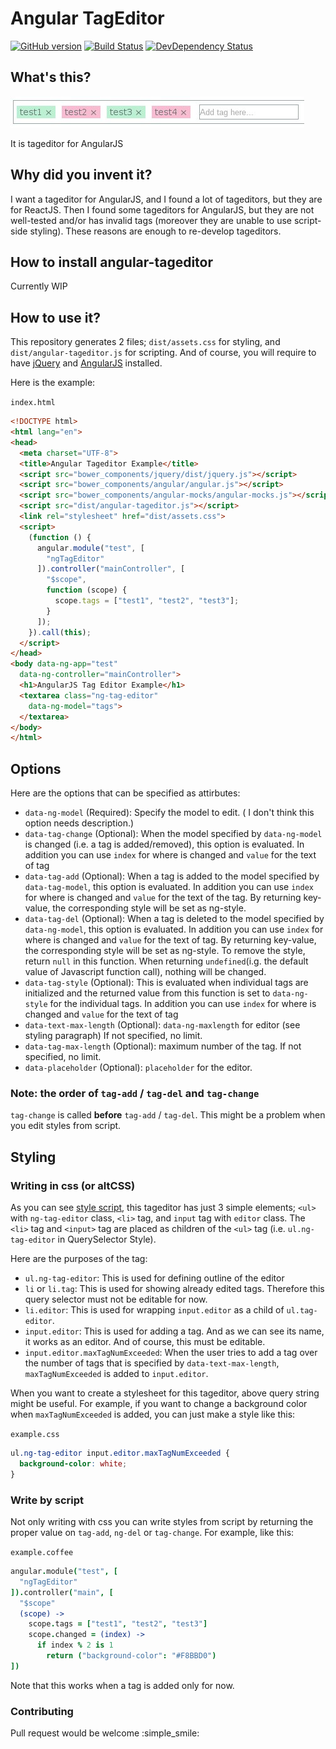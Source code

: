 # Angular TagEditor

[![GitHub version][versionImage]][repository]
[![Build Status][buildBadge]][travis]
[![DevDependency Status][devDependencyBadge]][devDependencyStatus]

[versionImage]: https://badge.fury.io/gh/Forumouth%2Fangular-tageditor.svg
[repository]: https://badge.fury.io/gh/Forumouth%2Fangular-tageditor
[buildBadge]: https://travis-ci.org/Forumouth/angular-tageditor.svg?branch=master
[travis]: https://travis-ci.org/Forumouth/angular-tageditor
[devDependencyBadge]: https://david-dm.org/Forumouth/angular-tageditor/dev-status.svg
[devDependencyStatus]: https://david-dm.org/Forumouth/angular-tageditor

## What's this?

![TagEditor Image](./docs/assets/tageditor.jpg)

It is tageditor for AngularJS

## Why did you invent it?

I want a tageditor for AngularJS, and I found a lot of tageditors,
but they are for ReactJS. Then I found some tageditors for AngularJS,
but they are not well-tested and/or has invalid tags (moreover they are unable
to use script-side styling). These reasons are enough to re-develop tageditors.

## How to install angular-tageditor

Currently WIP

## How to use it?

This repository generates 2 files; `dist/assets.css` for styling, and
`dist/angular-tageditor.js` for scripting. And of course, you will require
to have [jQuery](https://jquery.com/) and
[AngularJS](https://angularjs.org/) installed.

Here is the example:

`index.html`
```html
<!DOCTYPE html>
<html lang="en">
<head>
  <meta charset="UTF-8">
  <title>Angular Tageditor Example</title>
  <script src="bower_components/jquery/dist/jquery.js"></script>
  <script src="bower_components/angular/angular.js"></script>
  <script src="bower_components/angular-mocks/angular-mocks.js"></script>
  <script src="dist/angular-tageditor.js"></script>
  <link rel="stylesheet" href="dist/assets.css">
  <script>
    (function () {
      angular.module("test", [
        "ngTagEditor"
      ]).controller("mainController", [
        "$scope",
        function (scope) {
          scope.tags = ["test1", "test2", "test3"];
        }
      ]);
    }).call(this);
  </script>
</head>
<body data-ng-app="test"
  data-ng-controller="mainController">
  <h1>AngularJS Tag Editor Example</h1>
  <textarea class="ng-tag-editor"
    data-ng-model="tags">
  </textarea>
</body>
</html>
```

## Options

Here are the options that can be specified as attirbutes:

* `data-ng-model` (Required): Specify the model to edit. (
  I don't think this option needs description.)
* `data-tag-change` (Optional): When the model specified by `data-ng-model` is
  changed (i.e. a tag is added/removed), this option is evaluated.
  In addition you can use `index` for where is changed and `value` for
  the text of tag
* `data-tag-add` (Optional): When a tag is added to the model specified by
  `data-tag-model`, this option is evaluated.
  In addition you can use `index` for where is changed and `value` for
  the text of the tag. By returning key-value, the corresponding style will be
  set as ng-style.
* `data-tag-del` (Optional): When a tag is deleted to the model specified by
  `data-ng-model`, this option is evaluated.
  In addition you can use `index` for where is changed and `value` for
  the text of tag. By returning key-value, the corresponding style will be
  set as ng-style. To remove the style, return `null` in this function. When
  returning `undefined`(i.g. the default value of Javascript function call),
  nothing will be changed.
* `data-tag-style` (Optional): This is evaluated when individual tags are
  initialized and the returned value from this function is set to
  `data-ng-style` for the individual tags.
  In addition you can use `index` for where is changed and `value` for
  the text of tag
* `data-text-max-length` (Optional): `data-ng-maxlength` for editor
  (see styling paragraph) If not specified, no limit.
* `data-tag-max-length` (Optional): maximum number of the tag.
  If not specified, no limit.
* `data-placeholder` (Optional): `placeholder` for the editor.

### Note: the order of `tag-add` / `tag-del` and `tag-change`

`tag-change` is called **before** `tag-add` / `tag-del`. This might be a
problem when you edit styles from script.

## Styling

### Writing in css (or altCSS)

As you can see [style script](./src/main.less), this tageditor has just 3
simple elements; `<ul>` with `ng-tag-editor` class, `<li>` tag, and `input`
tag with `editor` class. The `<li>` tag and `<input>` tag are placed as
children of the `<ul>` tag (i.e. `ul.ng-tag-editor` in QuerySelector Style).

Here are the purposes of the tag:

* `ul.ng-tag-editor`: This is used for defining outline of the editor
* `li` or `li.tag`: This is used for showing already edited tags.
  Therefore this query selector must not be editable for now.
* `li.editor`: This is used for wrapping `input.editor` as a child of
  `ul.tag-editor`.
* `input.editor`: This is used for adding a tag. And as we can see its name,
  it works as an editor. And of course, this must be editable.
* `input.editor.maxTagNumExceeded`: When the user tries to add a tag over the
  number of tags that is specified by `data-text-max-length`,
   `maxTagNumExceeded` is added to `input.editor`.

When you want to create a stylesheet for this tageditor, above query string
might be useful. For example, if you want to change a background color when
`maxTagNumExceeded` is added, you can just make a style like this:

`example.css`
```css
ul.ng-tag-editor input.editor.maxTagNumExceeded {
  background-color: white;
}
```

### Write by script

Not only writing with css you can write styles from script by returning the
proper value on `tag-add`, `ng-del` or `tag-change`. For example, like this:

`example.coffee`
```coffee
angular.module("test", [
  "ngTagEditor"
]).controller("main", [
  "$scope"
  (scope) ->
    scope.tags = ["test1", "test2", "test3"]
    scope.changed = (index) ->
      if index % 2 is 1
        return ("background-color": "#F8BBD0")
])
```

Note that this works when a tag is added only for now.

### Contributing
Pull request would be welcome :simple_smile:

